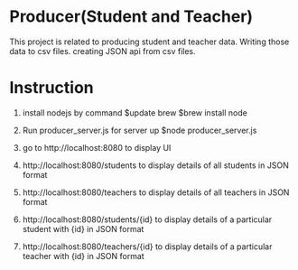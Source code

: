 # Producer(Student and Teacher)
This project is related to producing student and teacher data.
Writing those data to csv files.
creating JSON api from csv files.

# Instruction

1. install nodejs by command
    $update brew
    $brew install node
2. Run producer_server.js for server up
    $node producer_server.js

3. go to http://localhost:8080 to display UI

4. http://localhost:8080/students to display details of all students in JSON format

5. http://localhost:8080/teachers to display details of all teachers in JSON format

6. http://localhost:8080/students/{id} to display details of a particular student with {id} in JSON format

7. http://localhost:8080/teachers/{id} to display details of a particular teacher with {id} in JSON format
